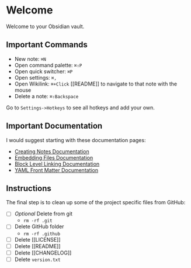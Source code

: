# Welcome

Welcome to your Obsidian vault. 

## Important Commands

- New note: `⌘N`
- Open command palette: `⌘⇧P`
- Open quick switcher: `⌘P` 
- Open settings: `⌘,`
- Open Wikilink: `⌘+Click` [[README]] to navigate to that note with the mouse
- Delete a note: `⌘⇧Backspace` 

Go to `Settings->Hotkeys` to see all hotkeys and add your own.

## Important Documentation

I would suggest starting with these documentation pages:

- [Creating Notes Documentation](https://help.obsidian.md/How+to/Create+notes)
- [Embedding Files Documentation](https://help.obsidian.md/How+to/Embed+files)
- [Block Level Linking Documentation](https://help.obsidian.md/How+to/Link+to+blocks)
- [YAML Front Matter Documentation](https://help.obsidian.md/Advanced+topics/YAML+front+matter)

## Instructions

The final step is to clean up some of the project specific files from GitHub:

- [ ]  _Optional_ Delete from git
	-  `rm -rf .git`
- [ ] Delete GitHub folder
	-  `rm -rf .github`
- [ ] Delete [[LICENSE]] 
- [ ] Delete [[README]]
- [ ] Delete [[CHANGELOG]]
- [ ] Delete `version.txt`
